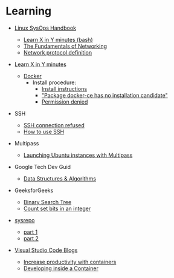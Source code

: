 # Learning

- [Linux SysOps Handbook](https://abarrak.gitbook.io/linux-sysops-handbook)
  - [Learn X in Y minutes (bash)](https://learnxinyminutes.com/docs/bash/)
  - [The Fundamentals of Networking](https://www.ibm.com/cloud/learn/networking-a-complete-guide)
  - [Network protocol definition](https://www.cloudflare.com/learning/network-layer/what-is-a-protocol/)

- [Learn X in Y minutes](https://learnxinyminutes.com/)
  - [Docker](https://learnxinyminutes.com/docs/docker/)
    - Install procedure:
      - [Install instructions](https://docs.docker.com/engine/install/ubuntu/)
      - ["Package docker-ce has no installation candidate"](https://askubuntu.com/questions/1030179/package-docker-ce-has-no-installation-candidate-in-18-04)
      - [Permission denied](https://www.digitalocean.com/community/questions/how-to-fix-docker-got-permission-denied-while-trying-to-connect-to-the-docker-daemon-socket)

- SSH
  - [SSH connection refused](https://phoenixnap.com/kb/ssh-connection-refused)
  - [How to use SSH](https://phoenixnap.com/kb/ssh-to-connect-to-remote-server-linux-or-windows#htoc-how-to-install-an-openssh-server)

- Multipass
  - [Launching Ubuntu instances with Multipass](https://www.youtube.com/watch?v=Z91l6ZdQjhI)

- Google Tech Dev Guid
  - [Data Structures & Algorithms](https://techdevguide.withgoogle.com/paths/data-structures-and-algorithms/)

- GeeksforGeeks
  - [Binary Search Tree](https://www.geeksforgeeks.org/binary-search-tree-data-structure/)
  - [Count set bits in an integer](https://www.geeksforgeeks.org/count-set-bits-in-an-integer/)

- [sysrepo](https://netopeer.liberouter.org/doc/sysrepo/master/html/index.html#about)
  - [part 1](https://www.youtube.com/watch?v=AdIcYrz3AjU)
  - [part 2](https://www.youtube.com/watch?v=YZkt2mXVVrI) 

- [Visual Studio Code Blogs](https://code.visualstudio.com/blogs/2022/04/04/increase-productivity-with-containers)
  - [Increase productivity with containers](https://code.visualstudio.com/blogs/2022/04/04/increase-productivity-with-containers)
  - [Developing inside a Container](https://code.visualstudio.com/docs/remote/containers)